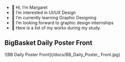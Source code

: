 - 👋 Hi, I’m Margaret
- 👀 I’m interested in UI/UX Design
- 🌱 I’m currently learning Graphic Designing
- 💞️ I’m looking forward to graphic design internships
- 🎨 Here is a list of my works during my study.

## BigBasket Daily Poster Front
![BB Daily Poster Front](/docs/BB_Daily_Poster_ Front.jpg)
